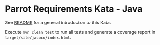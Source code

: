 # Parrot Requirements Kata - Java

See [README](../README.md) for a general introduction to this Kata.

Execute `mvn clean test` to run all tests and generate a coverage report in `target/site/jacoco/index.html`.
